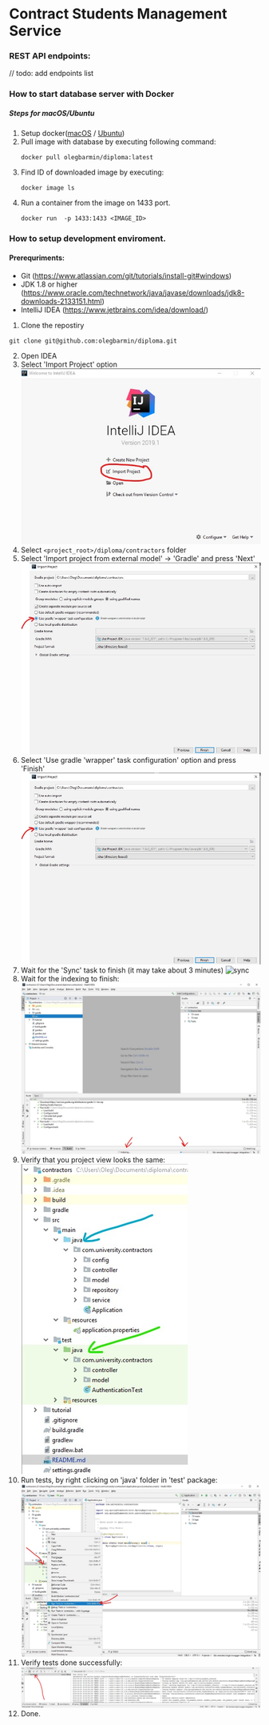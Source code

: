 # Contract Students Management Service

### REST API endpoints:

// todo: add endpoints list

### How to start database server with Docker
##### Steps for macOS/Ubuntu
1. Setup docker([macOS](https://docs.docker.com/docker-for-mac/install) / [Ubuntu](https://docs.docker.com/install/linux/docker-ce/ubuntu/))
2. Pull image with database by executing following command:
    ```
    docker pull olegbarmin/diploma:latest
    ```
3. Find ID of downloaded image by executing:
    ```
    docker image ls
    ```
4. Run a container from the image on 1433 port.
    ```
    docker run  -p 1433:1433 <IMAGE_ID>
    ```

### How to setup development enviroment.
#### Prerequriments:
- Git (https://www.atlassian.com/git/tutorials/install-git#windows)
- JDK 1.8 or higher (https://www.oracle.com/technetwork/java/javase/downloads/jdk8-downloads-2133151.html)
- IntelliJ IDEA (https://www.jetbrains.com/idea/download/)

1. Clone the repostiry 
``` 
git clone git@github.com:olegbarmin/diploma.git 
``` 
2. Open IDEA
3. Select 'Import Project' option
![project](tutorial/resources/import_project.jpg)
4. Select `<project_root>/diploma/contractors` folder
5. Select 'Import project from external model' -> 'Gradle' and press 'Next'
![import](tutorial/resources/wrapper.jpg)
6. Select 'Use gradle 'wrapper' task configuration' option and press 'Finish'
![wrapper](tutorial/resources/wrapper.jpg)
7. Wait for the 'Sync' task to finish (it may take about 3 minutes)
![sync](tutorial/resources/sync.jpg)
8. Wait for the indexing to finish:
![indexing](tutorial/resources/indexing.jpg)
9. Verify that you project view looks the same:
![project_structure](tutorial/resources/project_strucute.jpg)
10. Run tests, by right clicking on 'java' folder in 'test' package:
![run_tests](tutorial/resources/run_tests.jpg)
11. Verify tests done successfully:
![tests](tutorial/resources/testing_done.jpg)
10. Done.
